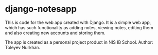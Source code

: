 # django-notesapp

This is code for the web app created with Django. It is a simple web app, which has such functionality as adding notes, viewing notes, editing them and also creating new accounts and storing them. 

The app is created as a personal project product in NIS IB School. Author: Toleyev Nurkhan.

